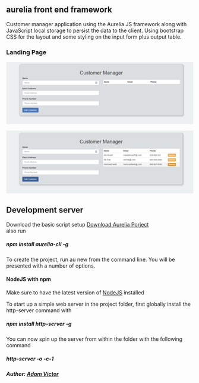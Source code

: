 ## aurelia front end framework
Customer manager application using the Aurelia JS framework along with JavaScript local storage to persist the data to the client. Using bootstrap CSS for the layout and some styling on the input form plus output table.

### Landing  Page
![alt text](https://github.com/abenjamin1313/aurelia-input-manager/blob/gh-pages/images/landing-page.png)  
  
![alt text](https://github.com/abenjamin1313/aurelia-input-manager/blob/gh-pages/images/landing-page-two.png)

## Development server
Download the basic script setup [Download Aurelia Porject](http://aurelia.io/downloads/basic-aurelia-project.zip)  
also run  
##### npm install aurelia-cli -g   
To create the project, run au new from the command line. You will be presented with a number of options.  

#### NodeJS with npm  
Make sure to have the latest version of [NodeJS](https://nodejs.org/en/) installed  

To start up a simple web server in the project folder, first globally install the http-server command with   
##### npm install http-server -g  
You can now spin up the server from within the folder with the following command  
##### http-server -o -c-1

##### Author: [Adam Victor](http://amvwebsolutions.com/)   
